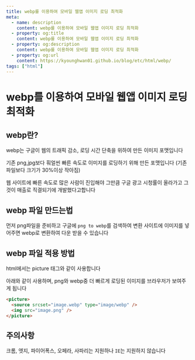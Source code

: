 ```yaml
---
title: webp를 이용하여 모바일 웹앱 이미지 로딩 최적화
meta:
  - name: description
    content: webp를 이용하여 모바일 웹앱 이미지 로딩 최적화
  - property: og:title
    content: webp를 이용하여 모바일 웹앱 이미지 로딩 최적화
  - property: og:description
    content: webp를 이용하여 모바일 웹앱 이미지 로딩 최적화
  - property: og:url
    content: https://kyounghwan01.github.io/blog/etc/html/webp/
tags: ["html"]
---
```


# webp를 이용하여 모바일 웹앱 이미지 로딩 최적화

## webp란?

webp는 구글이 웹의 트래픽 감소, 로딩 시간 단축을 위하여 만든 이미지 포맷입니다

기존 png,jpg보다 훠얼씬 빠른 속도로 이미지를 로딩하기 위해 만든 포맷입니다 (기존 파일보다 크기가 30%이상 작아짐)

웹 사이트에 빠른 속도로 많은 사람이 진입해야 그만큼 구글 광고 시청률이 올라가고 그것이 매출로 직결되기에 개발했다고합니다

## webp 파일 만드는법

먼저 png파일을 준비하고 구글에 `png to webp`를 검색하여 변환 사이트에 이미지를 넣어주면 webp로 변환하여 다운 받을 수 있습니다

## webp 파일 적용 방법

html에서는 picture 태그와 같이 사용합니다

아래와 같이 사용하며, png와 webp중 더 빠르게 로딩된 이미지를 브라우저가 보여주게 됩니다

```html
<picture>
  <source srcset="image.webp" type="image/webp" />
  <img src="image.png" />
</picture>
```

## 주의사항

크롬, 엣지, 파이어폭스, 오페라, 사파리는 지원하나 `IE`는 지원하지 않습니다

<TagLinks />

<Comment />

